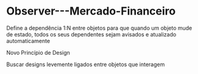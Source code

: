 # Observer---Mercado-Financeiro

Define a dependência 1:N entre objetos para que quando um objeto mude de 
estado, todos os seus dependentes sejam avisados e atualizado automaticamente

Novo Princípio de Design



Buscar designs levemente ligados entre objetos que interagem